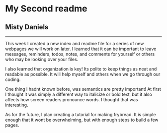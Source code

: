   # My Second readme

  ## Misty Daniels
  ***

  This week I created a new index and readme file for a series of new webpages we
   will work on later.
  I learned that it can be important to leave messages, reminders, todos, notes,
   and comments for yourself or others who may be looking over your files.


  I also learned that organization is key! Its polite to keep things as neat and
   readable as possible. It will help myself and others when we go through our
    coding.

  One thing I hadnt known before, was semantics are pretty important! At first I
   thought it was simply a different way to italicize or bold text, but it also
    affects how screen readers pronounce words. I thought that was interesting.

  As for the future, I plan creating a tutorial for making frybread. It is
   simple enough that it wont be overwhelming, but with enough steps to build
    a few pages.
